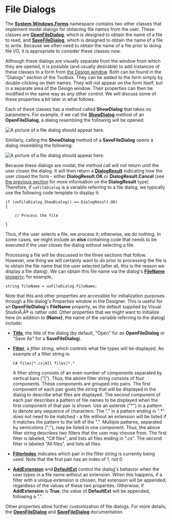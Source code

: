 # File Dialogs

The
[**System.Windows.Forms**](http://msdn.microsoft.com/en-us/library/system.windows.forms.aspx)
namespace contains two other classes that implement modal dialogs for
obtaining file names from the user. These classes are
[**OpenFileDialog**](http://msdn.microsoft.com/en-us/library/system.windows.forms.openfiledialog\(v=vs.110\).aspx),
which is designed to obtain the name of a file to read, and
[**SaveFileDialog**](http://msdn.microsoft.com/en-us/library/system.windows.forms.savefiledialog\(v=vs.110\).aspx),
which is designed to obtain the name of a file to write. Because we
often need to obtain the name of a file prior to doing file I/O, it is
appropriate to consider these classes now.

Although these dialogs are visually separate from the window from which
they are opened, it is possible (and usually desirable) to add instances
of these classes to a form from [the Design
window](/~rhowell/DataStructures/redirect/design-window). Both can be
found in the "Dialogs" section of the Toolbox. They can be added to the
form simply by double-clicking on their names. They will not appear on
the form itself, but in a separate area of the Design window. Their
properties can then be modified in the same way as any other control. We
will discuss some of these properties a bit later in what follows.

Each of these classes has a method called **ShowDialog** that takes no
parameters. For example, if we call the
[**ShowDialog**](http://msdn.microsoft.com/en-us/library/e61ft40c\(v=vs.110\).aspx)
method of an **OpenFileDialog**, a dialog resembling the following will
be opened:

![A picture of a file dialog should appear here.](open-file-dialog.jpg)

Similarly, calling the **ShowDialog** method of a **SaveFileDialog**
opens a dialog resembling the following:

![A picture of a file dialog should appear here.](save-file-dialog.jpg)

Because these dialogs are modal, the method call will not return until
the user closes the dialog. It will then return a
[**DialogResult**](http://msdn.microsoft.com/en-us/library/system.windows.forms.dialogresult.aspx)
indicating how the user closed the form - either **DialogResult.OK** or
**DialogResult.Cancel** (see [the previous
section](/~rhowell/DataStructures/redirect/message-boxes) for more
information on the **DialogResult** type). Therefore, if `uxFileDialog`
is a variable referring to a file dialog, we typically use the following
code template to display it:

    if (uxFileDialog.ShowDialog() == DialogResult.OK)
    {
                    
        // Process the file
    
    }

Thus, if the user selects a file, we process it; otherwise, we do
nothing. In some cases, we might include an **else** containing code
that needs to be executed if the user closes the dialog without
selecting a file.

Processing a file will be discussed in the three sections that follow.
However, one thing we will certainly want to do prior to processing the
file is to obtain the file name that the user selected (after all, this
is the reason we display a file dialog). We can obtain this file name
via the dialog's
[**FileName**](http://msdn.microsoft.com/en-us/library/system.windows.forms.filedialog.filename\(v=vs.110\).aspx)
[property](/~rhowell/DataStructures/redirect/properties); for example,

    string fileName = uxFileDialog.FileName;

Note that this and other properties are accessible for initialization
purposes through a file dialog's Properties window in the Designer. This
is useful for an **OpenFileDialog**'s **FileName** property, as the
default supplied by Visual StudioÃ‚Â® is rather odd. Other properties
that we might want to initialize here (in addition to **(Name)**, the
name of the variable referring to the dialog) include:

  - [**Title**](http://msdn.microsoft.com/en-us/library/system.windows.forms.filedialog.title\(v=vs.110\).aspx),
    the title of the dialog (by default, "Open" for an
    **OpenFileDialog** or "Save As" for a **SaveFileDialog**).

  - [**Filter**](http://msdn.microsoft.com/en-us/library/system.windows.forms.filedialog.filter\(v=vs.110\).aspx),
    a *filter string*, which controls what file types will be displayed.
    An example of a filter string is:
    
        C# files|*.cs|All files|*.*
    
    A filter string consists of an even number of components separated
    by vertical bars ("|"). Thus, the above filter string consists of
    four components. These components are grouped into pairs. The first
    component of each pair gives the string that will be displayed in
    the dialog to describe what files are displayed. The second
    component of each pair describes a pattern of file names to be
    displayed when the first component of that pair is shown. Use an
    asterisk ("\*") in a pattern to denote any sequence of characters.
    The "." in a pattern ending in ".\*" does not need to be matched - a
    file without an extension will be listed if it matches the pattern
    to the left of the ".". Multiple patterns, separated by semicolons
    (";"), may be listed in one component. Thus, the above filter string
    describes two filters that the user may choose from. The first
    filter is labeled, "C\# files", and lists all files ending in ".cs".
    The second filter is labeled "All files", and lists all files.

  - [**FilterIndex**](http://msdn.microsoft.com/en-us/library/system.windows.forms.filedialog.filterindex\(v=vs.110\).aspx)
    indicates which pair in the filter string is currently being used.
    Note that the first pair has an index of 1, not 0.

  - [**AddExtension**](http://msdn.microsoft.com/en-us/library/system.windows.forms.filedialog.addextension\(v=vs.110\).aspx)
    and
    [**DefaultExt**](http://msdn.microsoft.com/en-us/library/system.windows.forms.filedialog.defaultext\(v=vs.110\).aspx)
    control the dialog's behavior when the user types in a file name
    without an extension. When this happens, if a filter with a unique
    extension is chosen, that extension will be appended, regardless of
    the values of these two properties. Otherwise, if **AddExtension**
    is **True**, the value of **DefaultExt** will be appended, following
    a ".".

Other properties allow further customization of file dialogs. For more
details, the
[**OpenFileDialog**](http://msdn.microsoft.com/en-us/library/system.windows.forms.openfiledialog\(v=vs.110\).aspx)
and
[**SaveFileDialog**](http://msdn.microsoft.com/en-us/library/system.windows.forms.savefiledialog\(v=vs.110\).aspx)
documentation.
